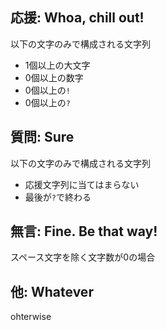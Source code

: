 ## 応援: Whoa, chill out!

以下の文字のみで構成される文字列

- 1個以上の大文字
- 0個以上の数字
- 0個以上の`!`
- 0個以上の`?`

## 質問: Sure

以下の文字のみで構成される文字列

- 応援文字列に当てはまらない
- 最後が`?`で終わる

## 無言: Fine. Be that way!

スペース文字を除く文字数が0の場合

## 他: Whatever

ohterwise
